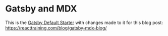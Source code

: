 # Gatsby and MDX

This is the [Gatsby Default Starter](https://github.com/gatsbyjs/gatsby-starter-default) with changes made to it for this blog post: https://reacttraining.com/blog/gatsby-mdx-blog/
